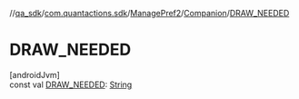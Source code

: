 //[qa_sdk](../../../../index.md)/[com.quantactions.sdk](../../index.md)/[ManagePref2](../index.md)/[Companion](index.md)/[DRAW_NEEDED](-d-r-a-w_-n-e-e-d-e-d.md)

# DRAW_NEEDED

[androidJvm]\
const val [DRAW_NEEDED](-d-r-a-w_-n-e-e-d-e-d.md): [String](https://kotlinlang.org/api/latest/jvm/stdlib/kotlin/-string/index.html)
